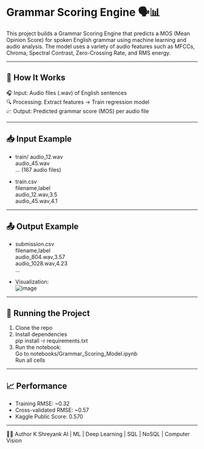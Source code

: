 # Grammar Scoring Engine 🗣️📊

This project builds a Grammar Scoring Engine that predicts a MOS (Mean Opinion Score) for spoken English grammar using machine learning and audio analysis. The model uses a variety of audio features such as MFCCs, Chroma, Spectral Contrast, Zero-Crossing Rate, and RMS energy.

---

## 🧠 How It Works

🎧 Input: Audio files (.wav) of English sentences  
🔍 Processing: Extract features → Train regression model  
📈 Output: Predicted grammar score (MOS) per audio file  

---

## 📥 Input Example

- train/
  audio_12.wav  
  audio_45.wav  
  ... (167 audio files)

- train.csv  
  filename,label  
  audio_12.wav,3.5  
  audio_45.wav,4.1  

---

## 📤 Output Example

- submission.csv  
  filename,label  
  audio_804.wav,3.57  
  audio_1028.wav,4.23  
  ...

- Visualization:  
  ![image](https://github.com/user-attachments/assets/e3097b9e-d416-443b-94d7-d440f7a90c85)

---

## 🚀 Running the Project

1. Clone the repo  
2. Install dependencies  
   pip install -r requirements.txt  
3. Run the notebook:  
   Go to notebooks/Grammar_Scoring_Model.ipynb  
   Run all cells

---

## 📈 Performance

- Training RMSE: ~0.32  
- Cross-validated RMSE: ~0.57  
- Kaggle Public Score: 0.570  

---

👨‍💻 Author
K Shreyank
AI | ML | Deep Learning | SQL | NoSQL | Computer Vision
